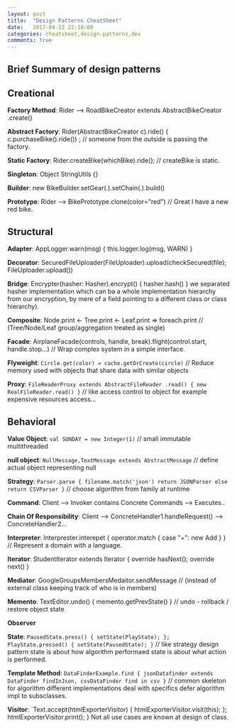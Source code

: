 ```yaml
---
layout: post
title:  "Design Patterns CheatSheet"
date:   2017-04-22 22:18:00
categories: cheatsheet,design-patterns,dev
comments: true
---
```

## Brief Summary of design patterns

## Creational

**Factory Method**: Rider --> RoadBikeCreator extends AbstractBikeCreator .create()

**Abstract Factory**: Rider(AbstractBikeCreator c).ride() { c.purchaseBike().ride()) ; // someone from the outside is passing the factory.
 
**Static Factory**: Rider.createBike(whichBike).ride(); // createBike is static.

**Singleton**: Object StringUtils {}

**Builder**: new BikeBuilder.setGear(.).setChain(.).build()

**Prototype**: Rider --> BikePrototype.clone(color="red") // Great I have a new red bike.

## Structural

**Adapter**: AppLogger.warn(msg) { this.logger.log(msg, WARN) }

**Decorator**: SecuredFileUploader(FileUploader).upload(checkSecured(file); FileUploader.upload())

**Bridge**: Encrypter(hasher: Hasher).encrypt() { hasher.hash() } we separated hasher implementation which can ba a whole implementation hierarchy from our encryption, by mere of a field pointing to a different class or class hierarchy).

**Composite**: Node.print <- Tree.print <- Leaf.print => foreach.print // (Tree/Node/Leaf group/aggregation treated as single)

**Facade**: AirplaneFacade(controls, handle, break).flight(control.start, handle.stop...) // Wrap complex system in a simple interface.

**Flyweight**: `Circle.get(color) = cache.getOrCreate(circle)` // Reduce memory used with objects that share data with similar objects

**Proxy**: `FileReaderProxy extends AbstractFileReader .read() { new RealFileReader.read() }` // like access control to object for example expensive resources access...

## Behavioral

**Value Object**: `val SUNDAY = new Integer(1)` // small immutable multithreaded

**null object**: `NullMessage,TextMessage extends AbstractMessage` // define actual object representing null

**Strategy**: `Parser.parse { filename.match('json') return JSONParser else return CSVParser }` // choose algorithm from family at runtime

**Command**: Client --> Invoker contains Concrete Commands --> Executes..

**Chain Of Responsibility**: Client --> ConcreteHandler1.handleRequest() --> ConcreteHandler2... 

**Interpreter**: Interprester.interepet { operator.match { case "+": new Add } } // Represent a domain with a language.

**Iterator**: StudentIterator extends Iterator { override hasNext(); override next() }
 
**Mediator**: GoogleGroupsMembersMedaitor.sendMessage // (instead of external class keeping track of who is in members)

**Memento**: TextEditor.undo() { memento.getPrevState() } // undo - rollback / restore object state

**Observer**

**State**: `PausedState.press() { setState(PlayState); }; PlayState.pressed() { setState(PausedState); }` // like strategy design pattern state is about how algorithm performaed state is about what action is performed.

**Template Method**: `DataFinderExample.find { jsonDatafinder extends DataFinder findInJson, csvDataFinder find in csv }` // common skeleton for algorithm different implementations deal with specifics defer algorithm impl to subsclasses.

**Visitor**: `Text.accept(htmlExporterVisitor) { htmlExporterVisitor.visit(this); }; htmlExporterVisitor.print(); } Not all use cases are known at design of class.
